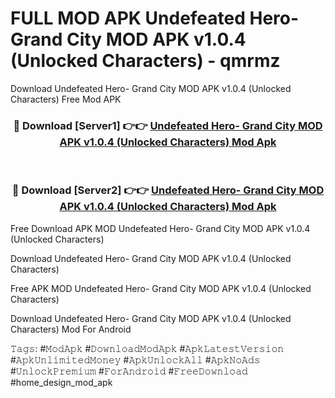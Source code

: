 # FULL MOD APK Undefeated Hero- Grand City MOD APK v1.0.4 (Unlocked Characters) - qmrmz
Download Undefeated Hero- Grand City MOD APK v1.0.4 (Unlocked Characters) Free Mod APK

<div align="center">
<h3>🔴 Download [Server1] 👉👉 <a href="https://apk-comot.site?title=Undefeated_Hero-_Grand_City_MOD_APK_v1.0.4_(Unlocked_Characters)">Undefeated Hero- Grand City MOD APK v1.0.4 (Unlocked Characters) Mod Apk</a></h3><br>

<h3>🔴 Download [Server2] 👉👉 <a href="https://apk-comot.site?title=Undefeated_Hero-_Grand_City_MOD_APK_v1.0.4_(Unlocked_Characters)">Undefeated Hero- Grand City MOD APK v1.0.4 (Unlocked Characters) Mod Apk</a></h3>
</div>


Free Download APK MOD Undefeated Hero- Grand City MOD APK v1.0.4 (Unlocked Characters)

Download Undefeated Hero- Grand City MOD APK v1.0.4 (Unlocked Characters) 

Free APK MOD Undefeated Hero- Grand City MOD APK v1.0.4 (Unlocked Characters) 

Download Undefeated Hero- Grand City MOD APK v1.0.4 (Unlocked Characters) Mod For Android

𝚃𝚊𝚐𝚜: #𝙼𝚘𝚍𝙰𝚙𝚔 #𝙳𝚘𝚠𝚗𝚕𝚘𝚊𝚍𝙼𝚘𝚍𝙰𝚙𝚔 #𝙰𝚙𝚔𝙻𝚊𝚝𝚎𝚜𝚝𝚅𝚎𝚛𝚜𝚒𝚘𝚗 #𝙰𝚙𝚔𝚄𝚗𝚕𝚒𝚖𝚒𝚝𝚎𝚍𝙼𝚘𝚗𝚎𝚢 #𝙰𝚙𝚔𝚄𝚗𝚕𝚘𝚌𝚔𝙰𝚕𝚕 #𝙰𝚙𝚔𝙽𝚘𝙰𝚍𝚜 #𝚄𝚗𝚕𝚘𝚌𝚔𝙿𝚛𝚎𝚖𝚒𝚞𝚖 #𝙵𝚘𝚛𝙰𝚗𝚍𝚛𝚘𝚒𝚍 #𝙵𝚛𝚎𝚎𝙳𝚘𝚠𝚗𝚕𝚘𝚊𝚍 #home_design_mod_apk